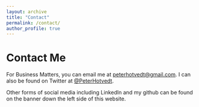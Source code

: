 ```yaml
---
layout: archive
title: "Contact"
permalink: /contact/
author_profile: true
---
```

# Contact Me
For Business Matters, you can email me at [peterhotvedt@gmail.com](mailto:peterhotvedt@gmail.com).
I can also be found on Twitter at [@PeterHotvedt](https://twitter.com/PeterHotvedt).

Other forms of social media including LinkedIn and my github can be found on the banner down the left side of this website.
